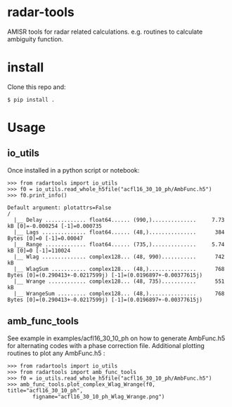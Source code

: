 # radar-tools
AMISR tools for radar related calculations. e.g. routines to calculate ambiguity function.

# install
Clone this repo and:

    $ pip install .
    
# Usage

## io_utils
Once installed in a python script or notebook:

    >>> from radartools import io_utils
    >>> f0 = io_utils.read_whole_h5file("acfl16_30_10_ph/AmbFunc.h5")
    >>> f0.print_info()
    
    Default argument: plotattrs=False
    /
      |__ Delay ............. float64...... (990,)..............     7.73 kB [0]=-0.000254 [-1]=0.000735
      |__ Lags .............. float64...... (48,)...............      384 Bytes [0]=0 [-1]=0.00047
      |__ Range ............. float64...... (735,)..............     5.74 kB [0]=0 [-1]=110024
      |__ Wlag .............. complex128... (48, 990)...........      742 kB
      |__ WlagSum ........... complex128... (48,)...............      768 Bytes [0]=(0.290413+-0.0217599j) [-1]=(0.0196897+-0.00377615j)
      |__ Wrange ............ complex128... (48, 735)...........      551 kB
      |__ WrangeSum ......... complex128... (48,)...............      768 Bytes [0]=(0.290413+-0.0217599j) [-1]=(0.0196897+-0.00377615j)
      
## amb_func_tools
See example in examples/acfl16_30_10_ph on how to generate AmbFunc.h5 for alternating codes with a phase correction file.
Additional plotting routines to plot any AmbFunc.h5 :

    >>> from radartools import io_utils
    >>> from radartools import amb_func_tools
    >>> f0 = io_utils.read_whole_h5file("acfl16_30_10_ph/AmbFunc.h5")
    >>> amb_func_tools.plot_complex_Wlag_Wrange(f0, title="acfl16_30_10_ph",
            figname="acfl16_30_10_ph_Wlag_Wrange.png")

